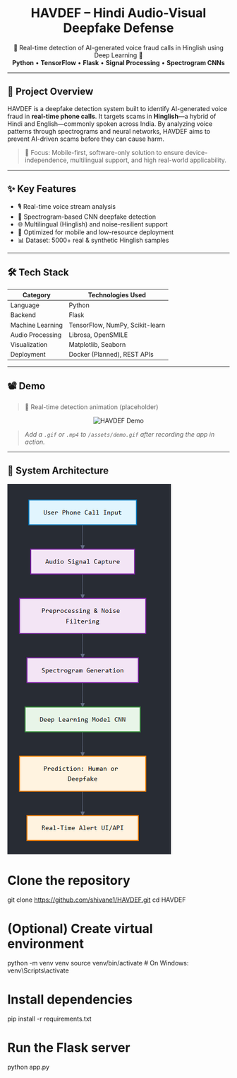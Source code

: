 <h1 align="center">HAVDEF – Hindi Audio-Visual Deepfake Defense</h1>
<p align="center">
  🚨 Real-time detection of AI-generated voice fraud calls in Hinglish using Deep Learning 🚨 <br>
  <strong>Python</strong> • <strong>TensorFlow</strong> • <strong>Flask</strong> • <strong>Signal Processing</strong> • <strong>Spectrogram CNNs</strong>
</p>

---

## 🎯 Project Overview

HAVDEF is a deepfake detection system built to identify AI-generated voice fraud in **real-time phone calls**. It targets scams in **Hinglish**—a hybrid of Hindi and English—commonly spoken across India. By analyzing voice patterns through spectrograms and neural networks, HAVDEF aims to prevent AI-driven scams before they can cause harm.

> 🔐 Focus: Mobile-first, software-only solution to ensure device-independence, multilingual support, and high real-world applicability.

---

## ✨ Key Features

- 🎙️ Real-time voice stream analysis
- 🧠 Spectrogram-based CNN deepfake detection
- 🌐 Multilingual (Hinglish) and noise-resilient support
- 📱 Optimized for mobile and low-resource deployment
- 📊 Dataset: 5000+ real & synthetic Hinglish samples

---

## 🛠️ Tech Stack

| Category           | Technologies Used                                      |
|-------------------|--------------------------------------------------------|
| Language          | Python                                                 |
| Backend           | Flask                                                  |
| Machine Learning  | TensorFlow, NumPy, Scikit-learn                        |
| Audio Processing  | Librosa, OpenSMILE                                     |
| Visualization     | Matplotlib, Seaborn                                    |
| Deployment        | Docker (Planned), REST APIs                            |

---

## 📽️ Demo

> 🧪 Real-time detection animation (placeholder)

<p align="center">
  <img src="https://github.com/shivane1/HAVDEF/assets/demo.gif" width="700" alt="HAVDEF Demo"/>
</p>

> *Add a `.gif` or `.mp4` to `/assets/demo.gif` after recording the app in action.*

---





## 🧩 System Architecture

![System Architecture](https://raw.githubusercontent.com/shivane1/HAVDEF/main/havdef_architecture.png)






# Clone the repository
git clone https://github.com/shivane1/HAVDEF.git
cd HAVDEF

# (Optional) Create virtual environment
python -m venv venv
source venv/bin/activate  # On Windows: venv\Scripts\activate

# Install dependencies
pip install -r requirements.txt

# Run the Flask server
python app.py










